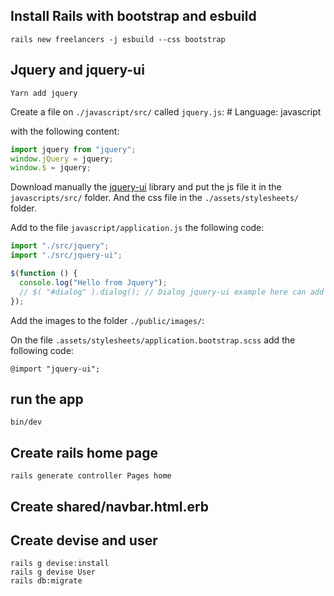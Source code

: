 ## Install Rails with bootstrap and esbuild

    rails new freelancers -j esbuild --css bootstrap

## Jquery and jquery-ui

    Yarn add jquery

Create a file on `./javascript/src/` called `jquery.js`: # Language: javascript

with the following content:

```javascript
import jquery from "jquery";
window.jQuery = jquery;
window.$ = jquery;
```

Download manually the [jquery-ui](https://jqueryui.com/download/) library and put the js file it in the `javascripts/src/` folder. And the css file in the `./assets/stylesheets/` folder.

Add to the file `javascript/application.js` the following code:

```javascript
import "./src/jquery";
import "./src/jquery-ui";

$(function () {
  console.log("Hello from Jquery");
  // $( "#dialog" ).dialog(); // Dialog jquery-ui example here can add all the jquery-ui components
});
```

Add the images to the folder `./public/images/`:

On the file `.assets/stylesheets/application.bootstrap.scss` add the following code:

```
@import "jquery-ui";
```

## run the app

    bin/dev

## Create rails home page

    rails generate controller Pages home

## Create shared/navbar.html.erb

## Create devise and user

    rails g devise:install
    rails g devise User
    rails db:migrate
